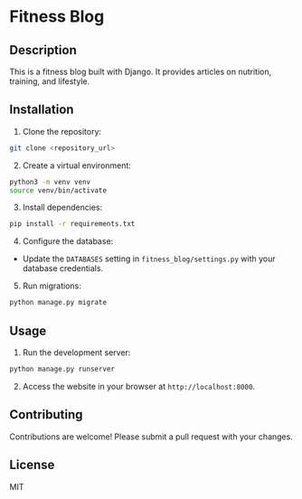 # Fitness Blog

## Description

This is a fitness blog built with Django. It provides articles on nutrition, training, and lifestyle.

## Installation

1.  Clone the repository:

```bash
git clone <repository_url>
```

2.  Create a virtual environment:

```bash
python3 -m venv venv
source venv/bin/activate
```

3.  Install dependencies:

```bash
pip install -r requirements.txt
```

4.  Configure the database:

*   Update the `DATABASES` setting in `fitness_blog/settings.py` with your database credentials.

5.  Run migrations:

```bash
python manage.py migrate
```

## Usage

1.  Run the development server:

```bash
python manage.py runserver
```

2.  Access the website in your browser at `http://localhost:8000`.

## Contributing

Contributions are welcome! Please submit a pull request with your changes.

## License

MIT
